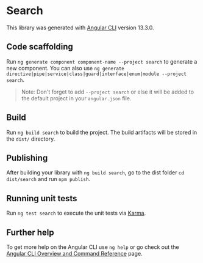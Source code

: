 # Search

This library was generated with [Angular CLI](https://github.com/angular/angular-cli) version 13.3.0.

## Code scaffolding

Run `ng generate component component-name --project search` to generate a new component. You can also use `ng generate directive|pipe|service|class|guard|interface|enum|module --project search`.
> Note: Don't forget to add `--project search` or else it will be added to the default project in your `angular.json` file. 

## Build

Run `ng build search` to build the project. The build artifacts will be stored in the `dist/` directory.

## Publishing

After building your library with `ng build search`, go to the dist folder `cd dist/search` and run `npm publish`.

## Running unit tests

Run `ng test search` to execute the unit tests via [Karma](https://karma-runner.github.io).

## Further help

To get more help on the Angular CLI use `ng help` or go check out the [Angular CLI Overview and Command Reference](https://angular.io/cli) page.

